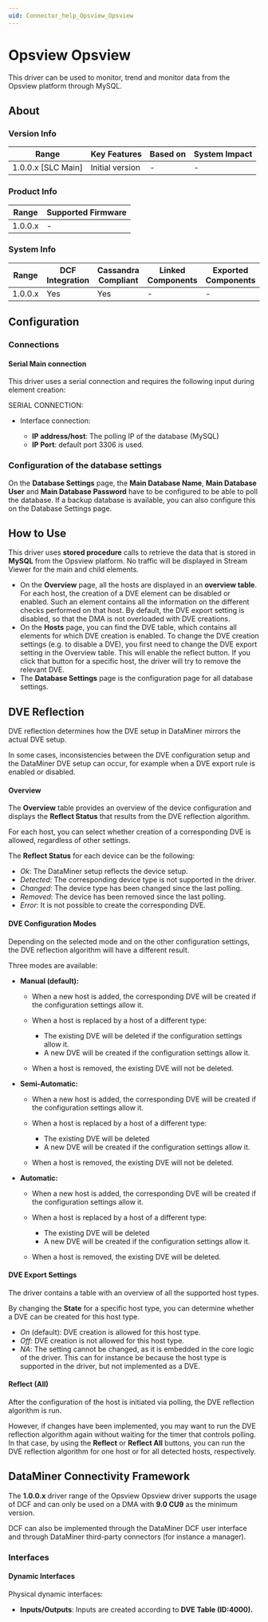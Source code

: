 ```yaml
---
uid: Connector_help_Opsview_Opsview
---
```


# Opsview Opsview

This driver can be used to monitor, trend and monitor data from the Opsview platform through MySQL.

## About

### Version Info

| **Range**            | **Key Features** | **Based on** | **System Impact** |
|----------------------|------------------|--------------|-------------------|
| 1.0.0.x \[SLC Main\] | Initial version  | \-           | \-                |

### Product Info

| **Range** | **Supported Firmware** |
|-----------|------------------------|
| 1.0.0.x   | \-                     |

### System Info

| **Range** | **DCF Integration** | **Cassandra Compliant** | **Linked Components** | **Exported Components** |
|-----------|---------------------|-------------------------|-----------------------|-------------------------|
| 1.0.0.x   | Yes                 | Yes                     | \-                    | \-                      |

## Configuration

### Connections

#### Serial Main connection

This driver uses a serial connection and requires the following input during element creation:

SERIAL CONNECTION:

- Interface connection:

  - **IP address/host**: The polling IP of the database (MySQL)
  - **IP Port**: default port 3306 is used.

### Configuration of the database settings

On the **Database Settings** page, the **Main Database Name**, **Main Database User** and **Main Database Password** have to be configured to be able to poll the database.
If a backup database is available, you can also configure this on the Database Settings page.

## How to Use

This driver uses **stored procedure** calls to retrieve the data that is stored in **MySQL** from the Opsview platform. No traffic will be displayed in Stream Viewer for the main and child elements.

- On the **Overview** page, all the hosts are displayed in an **overview table**. For each host, the creation of a DVE element can be disabled or enabled. Such an element contains all the information on the different checks performed on that host.
  By default, the DVE export setting is disabled, so that the DMA is not overloaded with DVE creations.
- On the **Hosts** page, you can find the DVE table, which contains all elements for which DVE creation is enabled. To change the DVE creation settings (e.g. to disable a DVE), you first need to change the DVE export setting in the Overview table. This will enable the reflect button. If you click that button for a specific host, the driver will try to remove the relevant DVE.
- The **Database Settings** page is the configuration page for all database settings.

## DVE Reflection

DVE reflection determines how the DVE setup in DataMiner mirrors the actual DVE setup.

In some cases, inconsistencies between the DVE configuration setup and the DataMiner DVE setup can occur, for example when a DVE export rule is enabled or disabled.

#### Overview

The **Overview** table provides an overview of the device configuration and displays the **Reflect Status** that results from the DVE reflection algorithm.

For each host, you can select whether creation of a corresponding DVE is allowed, regardless of other settings.

The **Reflect Status** for each device can be the following:

- *Ok*: The DataMiner setup reflects the device setup.
- *Detected*: The corresponding device type is not supported in the driver.
- *Changed*: The device type has been changed since the last polling.
- *Removed*: The device has been removed since the last polling.
- *Error*: It is not possible to create the corresponding DVE.

#### DVE Configuration Modes

Depending on the selected mode and on the other configuration settings, the DVE reflection algorithm will have a different result.

Three modes are available:

- **Manual (default):**

  - When a new host is added, the corresponding DVE will be created if the configuration settings allow it.

  - When a host is replaced by a host of a different type:

    - The existing DVE will be deleted if the configuration settings allow it.
    - A new DVE will be created if the configuration settings allow it.

  - When a host is removed, the existing DVE will not be deleted.

- **Semi-Automatic:**

  - When a new host is added, the corresponding DVE will be created if the configuration settings allow it.

  - When a host is replaced by a host of a different type:

    - The existing DVE will be deleted
    - A new DVE will be created if the configuration settings allow it.

  - When a host is removed, the existing DVE will not be deleted.

- **Automatic:**

  - When a new host is added, the corresponding DVE will be created if the configuration settings allow it.

  - When a host is replaced by a host of a different type:

    - The existing DVE will be deleted
    - A new DVE will be created if the configuration settings allow it.

  - When a host is removed, the existing DVE will be deleted.

#### DVE Export Settings

The driver contains a table with an overview of all the supported host types.

By changing the **State** for a specific host type, you can determine whether a DVE can be created for this host type.

- *On* (default): DVE creation is allowed for this host type.
- *Off*: DVE creation is not allowed for this host type.
- *NA*: The setting cannot be changed, as it is embedded in the core logic of the driver. This can for instance be because the host type is supported in the driver, but not implemented as a DVE.

#### Reflect (All)

After the configuration of the host is initiated via polling, the DVE reflection algorithm is run.

However, if changes have been implemented, you may want to run the DVE reflection algorithm again without waiting for the timer that controls polling.
In that case, by using the **Reflect** or **Reflect All** buttons, you can run the DVE reflection algorithm for one host or for all detected hosts, respectively.

## DataMiner Connectivity Framework

The **1.0.0.x** driver range of the Opsview Opsview driver supports the usage of DCF and can only be used on a DMA with **9.0 CU9** as the minimum version.

DCF can also be implemented through the DataMiner DCF user interface and through DataMiner third-party connectors (for instance a manager).

### Interfaces

#### Dynamic Interfaces

Physical dynamic interfaces:

- **Inputs/Outputs**: Inputs are created according to **DVE Table (ID:4000).**
